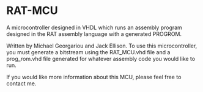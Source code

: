 # RAT-MCU
A microcontroller designed in VHDL which runs an assembly program designed in the RAT assembly language with a generated PROGROM.

Written by Michael Georgariou and Jack Ellison. To use this microcontroller, you must generate a bitstream using the RAT_MCU.vhd file and a prog_rom.vhd file generated for whatever assembly code you would like to run.

If you would like more information about this MCU, please feel free to contact me.
